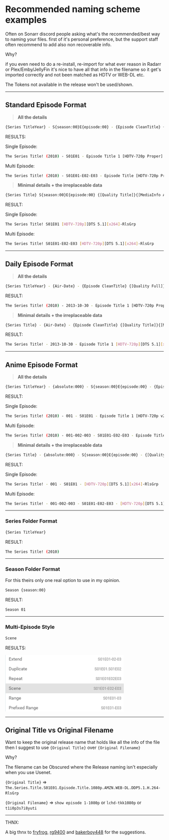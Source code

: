 # Recommended naming scheme examples

Often on Sonarr discord people asking what's the recommended/best way to naming your files.
first of it's personal preference, but the support staff often recommend to add also non recoverable info.

Why?

if you even need to do a re-install, re-import for what ever reason in Radarr or Plex/Emby/JellyFin it's nice to have all that info in the filename so it get's imported correctly and not been matched as HDTV or WEB-DL etc.

The Tokens not available in the release won't be used/shown.

------

## Standard Episode Format

> **All the details**

```bash
{Series TitleYear} - S{season:00}E{episode:00} - {Episode CleanTitle} {[Quality Full]} {[Preferred Words]} {[MediaInfo VideoDynamicRange]} [{MediaInfo VideoBitDepth}bit] {[MediaInfo VideoCodec]} {[MediaInfo-AudioCodec}-{MediaInfo AudioChannels]}{[MediaInfo AudioLanguages]}{-Release Group}
```

RESULTS:

Single Episode:

```bash
The Series Title! (2010) - S01E01 - Episode Title 1 [HDTV-720p Proper] [iNTERNAL] [HDR] [10bit] [x264] [DTS 5.1]-RlsGrp
```

Multi Episode:

```bash
The Series Title! (2010) - S01E01-E02-E03 - Episode Title [HDTV-720p Proper] [iNTERNAL] [HDR] [10bit] [x264] [DTS 5.1]-RlsGrp
```

> **Minimal details + the irreplaceable data**

```bash
{Series Title} S{season:00}E{episode:00} {[Quality Title]}{[MediaInfo AudioCodec}{ MediaInfo AudioChannels]}{[MediaInfo VideoCodec]}{-Release Group}
```

RESULT:

Single Episode:

```bash
The Series Title! S01E01 [HDTV-720p][DTS 5.1][x264]-RlsGrp
```

Multi Episode:

```bash
The Series Title! S01E01-E02-E03 [HDTV-720p][DTS 5.1][x264]-RlsGrp
```

------

## Daily Episode Format

> **All the details**

```bash
{Series TitleYear} - {Air-Date} - {Episode CleanTitle} {[Quality Full]} {[MediaInfo VideoDynamicRange]} [{MediaInfo VideoBitDepth}bit] {[MediaInfo VideoCodec]} {[MediaInfo-AudioCodec}-{MediaInfo AudioChannels]}{[MediaInfo AudioLanguages]}{-Release Group}
```

RESULT:

```bash
The Series Title! (2010) - 2013-10-30 - Episode Title 1 [HDTV-720p Proper] [HDR] [10bit] [x264] [DTS-5.1]-RlsGrp
```

> **Minimal details + the irreplaceable data**

```bash
{Series Title} - {Air-Date} - {Episode CleanTitle} {[Quality Title]}{[MediaInfo AudioCodec}{ MediaInfo AudioChannels]}{[MediaInfo VideoCodec]}{-Release Group}
```

RESULT:

```bash
The Series Title! - 2013-10-30 - Episode Title 1 [HDTV-720p][DTS 5.1][x264]-RlsGrp
```

------

## Anime Episode Format

> **All the details**

```bash
{Series TitleYear} - {absolute:000} - S{season:00}E{episode:00} - {Episode CleanTitle} {[Quality Full]} {[MediaInfo VideoDynamicRange]} [{MediaInfo VideoBitDepth}bit] {[MediaInfo VideoCodec]} {[MediaInfo-AudioCodec}-{MediaInfo AudioChannels]}{[MediaInfo AudioLanguages]}{-Release Group}
```

RESULT:

Single Episode:

```bash
The Series Title! (2010) - 001 - S01E01 - Episode Title 1 [HDTV-720p v2] [HDR] [10bit] [x264] [DTS-5.1][[JA]]-RlsGrp
```

Multi Episode:

```bash
The Series Title! (2010) - 001-002-003 - S01E01-E02-E03 - Episode Title [HDTV-720p v2] [HDR] [10bit] [x264] [DTS-5.1][[JA]]-RlsGrp
```

> **Minimal details + the irreplaceable data**

```bash
{Series Title} - {absolute:000} - S{season:00}E{episode:00} - {[Quality Title]}{[MediaInfo AudioCodec}{ MediaInfo AudioChannels]}{[MediaInfo VideoCodec]}{-Release Group}
```

RESULT:

Single Episode:

```bash
The Series Title! - 001 - S01E01 - [HDTV-720p][DTS 5.1][x264]-RlsGrp
```

Multi Episode:

```bash
The Series Title! - 001-002-003 - S01E01-E02-E03 - [HDTV-720p][DTS 5.1][x264]-RlsGrp
```

------

### Series Folder Format

```bash
{Series TitleYear}
```

RESULT:

```bash
The Series Title! (2010)
```

------

### Season Folder Format

For this theirs only one real option to use in my opinion.

```bash
Season {season:00}
```

RESULT:

```bash
Season 01
```

------

### Multi-Episode Style

```bash
Scene
```

RESULTS:

![results](images/results.png)

------

## Original Title vs  Original Filename

Want to keep the original release name that holds like all the info of the file then I suggest to use `{Original Title}` over  `{Original Filename}`

Why?

The filename can be Obscured where the Release naming isn't especially when you use Usenet.

`{Original Title}` => `The.Series.Title.S01E01.Episode.Title.1080p.AMZN.WEB-DL.DDP5.1.H.264-RlsGrp`

`{Original Filename}` => `show episode 1-1080p` or `lchd-tkk1080p` or `t1i0p3s7i8yuti`

------

THNX:

A big thnx to [fryfrog](https://github.com/fryfrog), [rg9400](https://github.com/rg9400) and [bakerboy448](https://github.com/bakerboy448) for the suggestions.
